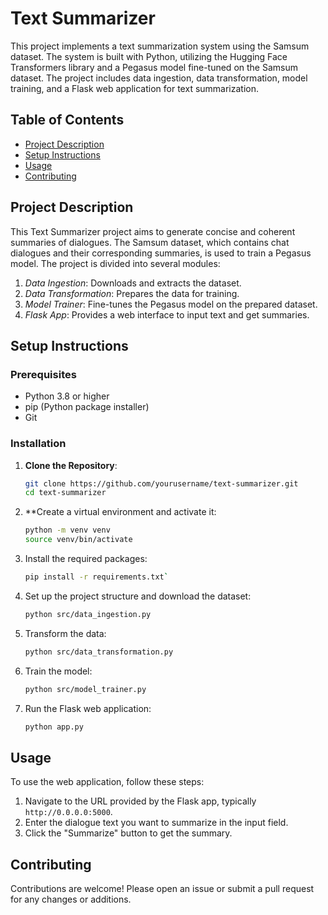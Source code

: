 # Text Summarizer
This project implements a text summarization system using the Samsum dataset. The system is built with Python, utilizing the Hugging Face Transformers library and a Pegasus model fine-tuned on the Samsum dataset. The project includes data ingestion, data transformation, model training, and a Flask web application for text summarization.

## Table of Contents
- [Project Description](#project-description)
- [Setup Instructions](#setup-instructions)
- [Usage](#usage)
- [Contributing](#contributing)

## Project Description
This Text Summarizer project aims to generate concise and coherent summaries of dialogues. The Samsum dataset, which contains chat dialogues and their corresponding summaries, is used to train a Pegasus model. The project is divided into several modules:
1. *Data Ingestion*: Downloads and extracts the dataset.
2. *Data Transformation*: Prepares the data for training.
3. *Model Trainer*: Fine-tunes the Pegasus model on the prepared dataset.
4. *Flask App*: Provides a web interface to input text and get summaries.

## Setup Instructions
### Prerequisites
- Python 3.8 or higher
- pip (Python package installer)
- Git

### Installation

1. **Clone the Repository**:
    ```bash
    git clone https://github.com/yourusername/text-summarizer.git
    cd text-summarizer
    ```
    

3. **Create a virtual environment and activate it:
    ```bash
    python -m venv venv
    source venv/bin/activate
     ```

5. Install the required packages:
    ```bash
    pip install -r requirements.txt`
     ```

7. Set up the project structure and download the dataset:
    ```bash
    python src/data_ingestion.py
     ```

9. Transform the data:
    ```bash
   python src/data_transformation.py
     ```
    
11. Train the model:
    ```bash
    python src/model_trainer.py
     ```

13. Run the Flask web application:
    ```bash
    python app.py
     ```

## Usage

To use the web application, follow these steps:

1. Navigate to the URL provided by the Flask app, typically `http://0.0.0.0:5000`.
2. Enter the dialogue text you want to summarize in the input field.
3. Click the "Summarize" button to get the summary.

## Contributing

Contributions are welcome! Please open an issue or submit a pull request for any changes or additions.
